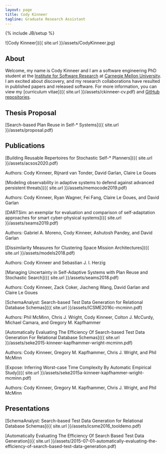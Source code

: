 ```yaml
---
layout: page
title: Cody Kinneer
tagline: Graduate Research Assistant
---
```

{% include JB/setup %}

![Cody Kinneer]({{ site.url }}/assets/CodyKinneer.jpg)

## About
Welcome, my name is Cody Kinneer and I am a software engineering PhD student at
the [Institute for Software Research](http://www.isri.cmu.edu/) at [Carnegie Mellon University](http://www.cmu.edu/). I am excited about discovery,
and my research collaborations have resulted in published papers and released
software. For more information, you can view my [curriculum vitae]({{ site.url }}/assets/ckinneer-cv.pdf) and [GitHub repositories](https://github.com/kinneerc).

## Thesis Proposal
[Search-based Plan Reuse in Self-\* Systems]({{ site.url }}/assets/proposal.pdf)

## Publications
[Building Reusable Repertoires for Stochastic Self-\* Planners]({{ site.url }}/assets/acsos2020.pdf)

Authors: Cody Kinneer, Rijnard van Tonder, David Garlan, Claire Le Goues

[Modeling observability in adaptive systems to defend against advanced persistent threats]({{ site.url }}/assets/memocode2019.pdf)

Authors: Cody Kinneer, Ryan Wagner, Fei Fang, Claire Le Goues, and David Garlan

[DARTSim: an exemplar for evaluation and comparison of self-adaptation approaches for smart cyber-physical systems]({{ site.url }}/assets/seams2019.pdf)

Authors: Gabriel A. Moreno, Cody Kinneer, Ashutosh Pandey, and David Garlan

[Dissimilarity Measures for Clustering Space Mission Architectures]({{ site.url }}/assets/models2018.pdf)

Authors: Cody Kinneer and Sebastian J. I. Herzig

[Managing Uncertainty in Self-Adaptive Systems with Plan Reuse and Stochastic Search]({{ site.url }}/assets/seams2018.pdf)

Authors: Cody Kinneer, Zack Coker, Jiacheng Wang, David Garlan and Claire Le Goues

[SchemaAnalyst: Search-based Test Data Generation for Relational Database Schemas]({{ site.url }}/assets/ICSME2016c-mcminn.pdf)

Authors: Phil McMinn, Chris J. Wright, Cody Kinneer, Colton J. McCurdy, Michael Camara, and Gregory M. Kapfhammer

[Automatically Evaluating The Efficiency Of Search-based Test Data Generation For Relational Database Schemas]({{ site.url }}/assets/seke2015-kinneer-kapfhammer-wright-mcminn.pdf)

Authors: Cody Kinneer, Gregory M. Kapfhammer, Chris J. Wright, and Phil McMinn 

[Expose: Inferring Worst-case Time Complexity By Automatic Empirical Study]({{ site.url }}/assets/seke2015a-kinneer-kapfhammer-wright-mcminn.pdf)

Authors: Cody Kinneer, Gregory M. Kapfhammer, Chris J. Wright, and Phil McMinn 

## Presentations
[SchemaAnalyst: Search-based Test Data Generation for Relational Database Schemas]({{ site.url }}/assets/icsme2016_tooldemo.pdf)

[Automatically Evaluating The Efficiency Of Search Based Test Data Generation]({{ site.url }}/assets/2015-07-01-automatically-evaluating-the-efficiency-of-search-based-test-data-generation.pdf)
